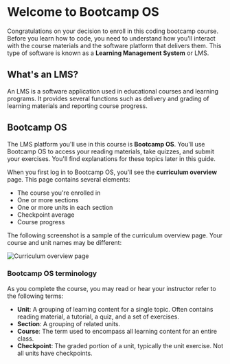 # Welcome to Bootcamp OS

Congratulations on your decision to enroll in this coding bootcamp course. Before you learn how to code, you need to understand how you'll interact with the course materials and the software platform that delivers them. This type of software is known as a **Learning Management System** or LMS.

## What's an LMS?
An LMS is a software application used in educational courses and learning programs. It provides several functions such as delivery and grading of learning materials and reporting course progress.

## Bootcamp OS
The LMS platform you'll use in this course is **Bootcamp OS**. You'll use Bootcamp OS to access your reading materials, take quizzes, and submit your exercises. You'll find explanations for these topics later in this guide.

When you first log in to Bootcamp OS, you'll see the **curriculum overview** page. This page contains several elements:

-   The course you're enrolled in
-   One or more sections
-   One or more units in each section
-   Checkpoint average
-   Course progress

The following screenshot is a sample of the curriculum overview page. Your course and unit names may be different:

![Curriculum overview page](https://bootcamp-os-lms-prd-public.s3.us-west-2.amazonaws.com/content/e7211deed95a80e0cf22eaa52139656c.png)

### Bootcamp OS terminology
As you complete the course, you may read or hear your instructor refer to the following terms:

-   **Unit**: A grouping of learning content for a single topic. Often contains reading material, a tutorial, a quiz, and a set of exercises.
-   **Section**: A grouping of related units.
-   **Course**: The term used to encompass all learning content for an entire class.
-   **Checkpoint**: The graded portion of a unit, typically the unit exercise. Not all units have checkpoints.